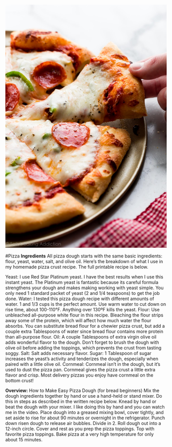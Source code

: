 ![pizzaimage](pizza.jpg)

#Pizza
**Ingredients**
All pizza dough starts with the same basic ingredients: flour, yeast, water, salt, and olive oil. Here’s the 
breakdown of what I use in my homemade pizza crust recipe. The full printable recipe is below.

Yeast: I use Red Star Platinum yeast. I have the best results when I use this instant yeast. The Platinum yeast is fantastic because its careful formula strengthens your dough and makes making working with yeast simple. You only need 1 standard packet of yeast (2 and 1/4 teaspoons) to get the job done. Water: I tested this pizza dough recipe with different amounts of water. 1 and 1/3 cups is the perfect amount. Use warm water to cut down on rise time, about 100-110°F. Anything over 130ºF kills the yeast. Flour: Use unbleached all-purpose white flour in this recipe. Bleaching the flour strips away some of the protein, which will affect how much water the flour absorbs. You can substitute bread flour for a chewier pizza crust, but add a couple extra Tablespoons of water since bread flour contains more protein than all-purpose flour. Oil: A couple Tablespoons of extra virgin olive oil adds wonderful flavor to the dough. Don’t forget to brush the dough with olive oil before adding the toppings, which prevents the crust from tasting soggy. Salt: Salt adds necessary flavor. Sugar: 1 Tablespoon of sugar increases the yeast’s activity and tenderizes the dough, especially when paired with a little olive oil. Cornmeal: Cornmeal isn’t in the dough, but it’s used to dust the pizza pan. Cornmeal gives the pizza crust a little extra flavor and crisp. Most delivery pizzas you enjoy have cornmeal on the bottom crust!

**Overview:**
 How to Make Easy Pizza Dough (for bread beginners) Mix the dough ingredients together by hand or use a hand-held or stand mixer. Do this in steps as described in the written recipe below. Knead by hand or beat the dough with your mixer. I like doing this by hand and you can watch me in the video. Place dough into a greased mixing bowl, cover tightly, and set aside to rise for about 90 minutes or overnight in the refrigerator. Punch down risen dough to release air bubbles. Divide in 2. Roll dough out into a 12-inch circle. Cover and rest as you prep the pizza toppings. Top with favorite pizza toppings. Bake pizza at a very high temperature for only about 15 minutes.